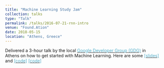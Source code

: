 ```yaml
---
title: "Machine Learning Study Jam"
collection: talks
type: "Talk"
permalink: /talks/2016-07-21-rnn-intro
venue: "Found.Ation"
date: 2018-05-15
location: "Athens, Greece"
---
```

Delivered a 3-hour talk by the local [<font color="#52ADC8">Google Developer Group (GDG)</font>](https://gdg.community.dev/gdg-athens/) in Athens on how to get started with Machine Learning. Here are some [<font color="#52ADC8">[slides]</font>](https://docs.google.com/presentation/d/1qCXuKiHQ8vrkaBGzRm6oKoU6CZxEQDGVU5WPnAzDTvA/edit?usp=sharing) and [
<font color="#52ADC8">[code]</font>](https://drive.google.com/file/d/1yQf3jVMNIEZJpHYmwgguY7_Jjz6oOicL/view?usp=sharing) [
<font color="#52ADC8">[code]</font>](https://drive.google.com/file/d/1qesU0G3kH6dDrWXwYBJkhGU2_cB_YkZy/view?usp=sharing)
